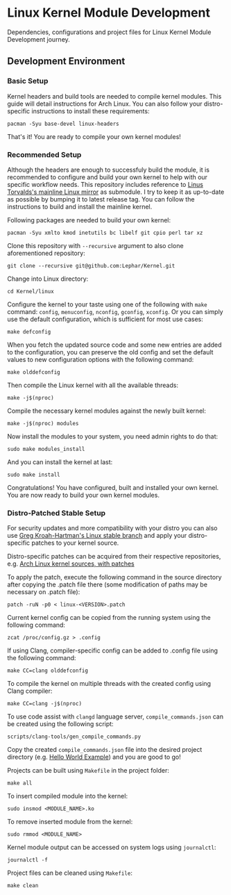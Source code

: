 # Linux Kernel Module Development
Dependencies, configurations and project files for Linux Kernel Module Development journey.

## Development Environment
### Basic Setup
Kernel headers and build tools are needed to compile kernel modules. This guide will detail instructions for Arch Linux. You can also follow your distro-specific instructions to install these requirements:
```
pacman -Syu base-devel linux-headers
```
That's it! You are ready to compile your own kernel modules!

### Recommended Setup
Although the headers are enough to successfuly build the module, it is recommended to configure and build your own kernel to help with our specific workflow needs. This repository includes reference to [Linus Torvalds's mainline Linux mirror](https://github.com/torvalds/linux) as submodule. I try to keep it as up-to-date as possible by bumping it to latest release tag. You can follow the instructions to build and install the mainline kernel.

Following packages are needed to build your own kernel:
```
pacman -Syu xmlto kmod inetutils bc libelf git cpio perl tar xz 
```

Clone this repository with `--recursive` argument to also clone aforementioned repository:
```
git clone --recursive git@github.com:Lephar/Kernel.git
```

Change into Linux directory:
```
cd Kernel/linux
```

Configure the kernel to your taste using one of the following with `make` command: `config`, `menuconfig`, `nconfig`, `gconfig`, `xconfig`. Or you can simply use the default configuration, which is sufficient for most use cases:
```
make defconfig
```

When you fetch the updated source code and some new entries are added to the configuration, you can preserve the old config and set the default values to new configuration options with the following command:
```
make olddefconfig
```

Then compile the Linux kernel with all the available threads:
```
make -j$(nproc)
```

Compile the necessary kernel modules against the newly built kernel:
```
make -j$(nproc) modules
```

Now install the modules to your system, you need admin rights to do that:
```
sudo make modules_install
```

And you can install the kernel at last:
```
sudo make install
```

Congratulations! You have configured, built and installed your own kernel. You are now ready to build your own kernel modules.

### Distro-Patched Stable Setup
For security updates and more compatibility with your distro you can also use [Greg Kroah-Hartman's Linux stable branch](https://github.com/gregkh/linux) and apply your distro-specific patches to your kernel source.

Distro-specific patches can be acquired from their respective repositories, e.g. [Arch Linux kernel sources, with patches](https://github.com/archlinux/linux/releases)

To apply the patch, execute the following command in the source directory after copying the .patch file there (some modification of paths may be necessary on .patch file):
```
patch -ruN -p0 < linux-<VERSION>.patch
```

Current kernel config can be copied from the running system using the following command:
```
zcat /proc/config.gz > .config
```

If using Clang, compiler-specific config can be added to .config file using the following command:
```
make CC=clang olddefconfig
```

To compile the kernel on multiple threads with the created config using Clang compiler:
```
make CC=clang -j$(nproc)
```

To use code assist with `clangd` language server, `compile_commands.json` can be created using the following script:
```
scripts/clang-tools/gen_compile_commands.py
```

Copy the created `compile_commands.json` file into the desired project directory (e.g. [Hello World Example](HelloWorld)) and you are good to go!

Projects can be built using `Makefile` in the project folder:
```
make all
```

To insert compiled module into the kernel:
```
sudo insmod <MODULE_NAME>.ko
```

To remove inserted module from the kernel:
```
sudo rmmod <MODULE_NAME>
```

Kernel module output can be accessed on system logs using `journalctl`:
```
journalctl -f
```

Project files can be cleaned using `Makefile`:
```
make clean
```
